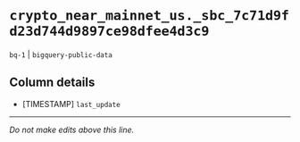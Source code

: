 # `crypto_near_mainnet_us._sbc_7c71d9fd23d744d9897ce98dfee4d3c9`
`bq-1` | `bigquery-public-data`

## Column details
* [TIMESTAMP] `last_update`

-------------------------------------------------------------------------------
*Do not make edits above this line.*
